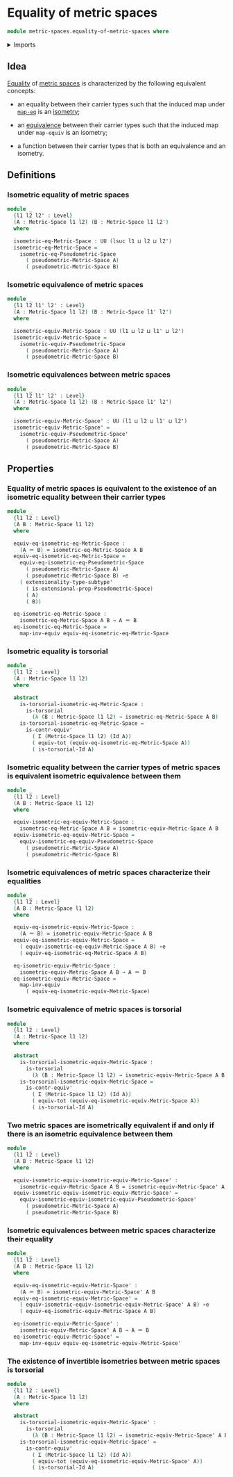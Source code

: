 # Equality of metric spaces

```agda
module metric-spaces.equality-of-metric-spaces where
```

<details><summary>Imports</summary>

```agda
open import foundation.action-on-identifications-functions
open import foundation.cartesian-product-types
open import foundation.contractible-types
open import foundation.dependent-pair-types
open import foundation.equality-dependent-pair-types
open import foundation.equivalences
open import foundation.function-extensionality
open import foundation.function-types
open import foundation.functoriality-dependent-pair-types
open import foundation.identity-types
open import foundation.propositions
open import foundation.subtypes
open import foundation.torsorial-type-families
open import foundation.transport-along-identifications
open import foundation.type-arithmetic-dependent-pair-types
open import foundation.univalence
open import foundation.universe-levels

open import metric-spaces.equality-of-pseudometric-spaces
open import metric-spaces.extensionality-pseudometric-spaces
open import metric-spaces.functions-metric-spaces
open import metric-spaces.isometries-metric-spaces
open import metric-spaces.metric-spaces
open import metric-spaces.pseudometric-spaces
open import metric-spaces.rational-neighborhood-relations
```

</details>

## Idea

[Equality](foundation-core.identity-types.md) of
[metric spaces](metric-spaces.metric-spaces.md) is characterized by the
following equivalent concepts:

- an equality between their carrier types such that the induced map under
  [`map-eq`](foundation-core.univalence.md) is an
  [isometry](metric-spaces.isometries-metric-spaces.md);

- an [equivalence](foundation-core.equivalences.md) between their carrier types
  such that the induced map under `map-equiv` is an isometry;

- a function between their carrier types that is both an equivalence and an
  isometry.

## Definitions

### Isometric equality of metric spaces

```agda
module _
  {l1 l2 l2' : Level}
  (A : Metric-Space l1 l2) (B : Metric-Space l1 l2')
  where

  isometric-eq-Metric-Space : UU (lsuc l1 ⊔ l2 ⊔ l2')
  isometric-eq-Metric-Space =
    isometric-eq-Pseudometric-Space
      ( pseudometric-Metric-Space A)
      ( pseudometric-Metric-Space B)
```

### Isometric equivalence of metric spaces

```agda
module _
  {l1 l2 l1' l2' : Level}
  (A : Metric-Space l1 l2) (B : Metric-Space l1' l2')
  where

  isometric-equiv-Metric-Space : UU (l1 ⊔ l2 ⊔ l1' ⊔ l2')
  isometric-equiv-Metric-Space =
    isometric-equiv-Pseudometric-Space
      ( pseudometric-Metric-Space A)
      ( pseudometric-Metric-Space B)
```

### Isometric equivalences between metric spaces

```agda
module _
  {l1 l2 l1' l2' : Level}
  (A : Metric-Space l1 l2) (B : Metric-Space l1' l2')
  where

  isometric-equiv-Metric-Space' : UU (l1 ⊔ l2 ⊔ l1' ⊔ l2')
  isometric-equiv-Metric-Space' =
    isometric-equiv-Pseudometric-Space'
      ( pseudometric-Metric-Space A)
      ( pseudometric-Metric-Space B)
```

## Properties

### Equality of metric spaces is equivalent to the existence of an isometric equality between their carrier types

```agda
module _
  {l1 l2 : Level}
  (A B : Metric-Space l1 l2)
  where

  equiv-eq-isometric-eq-Metric-Space :
    (A ＝ B) ≃ isometric-eq-Metric-Space A B
  equiv-eq-isometric-eq-Metric-Space =
    equiv-eq-isometric-eq-Pseudometric-Space
      ( pseudometric-Metric-Space A)
      ( pseudometric-Metric-Space B) ∘e
    ( extensionality-type-subtype'
      ( is-extensional-prop-Pseudometric-Space)
      ( A)
      ( B))

  eq-isometric-eq-Metric-Space :
    isometric-eq-Metric-Space A B → A ＝ B
  eq-isometric-eq-Metric-Space =
    map-inv-equiv equiv-eq-isometric-eq-Metric-Space
```

### Isometric equality is torsorial

```agda
module _
  {l1 l2 : Level}
  (A : Metric-Space l1 l2)
  where

  abstract
    is-torsorial-isometric-eq-Metric-Space :
      is-torsorial
        (λ (B : Metric-Space l1 l2) → isometric-eq-Metric-Space A B)
    is-torsorial-isometric-eq-Metric-Space =
      is-contr-equiv'
        ( Σ (Metric-Space l1 l2) (Id A))
        ( equiv-tot (equiv-eq-isometric-eq-Metric-Space A))
        ( is-torsorial-Id A)
```

### Isometric equality between the carrier types of metric spaces is equivalent isometric equivalence between them

```agda
module _
  {l1 l2 : Level}
  (A B : Metric-Space l1 l2)
  where

  equiv-isometric-eq-equiv-Metric-Space :
    isometric-eq-Metric-Space A B ≃ isometric-equiv-Metric-Space A B
  equiv-isometric-eq-equiv-Metric-Space =
    equiv-isometric-eq-equiv-Pseudometric-Space
      ( pseudometric-Metric-Space A)
      ( pseudometric-Metric-Space B)
```

### Isometric equivalences of metric spaces characterize their equalities

```agda
module _
  {l1 l2 : Level}
  (A B : Metric-Space l1 l2)
  where

  equiv-eq-isometric-equiv-Metric-Space :
    (A ＝ B) ≃ isometric-equiv-Metric-Space A B
  equiv-eq-isometric-equiv-Metric-Space =
    ( equiv-isometric-eq-equiv-Metric-Space A B) ∘e
    ( equiv-eq-isometric-eq-Metric-Space A B)

  eq-isometric-equiv-Metric-Space :
    isometric-equiv-Metric-Space A B → A ＝ B
  eq-isometric-equiv-Metric-Space =
    map-inv-equiv
      ( equiv-eq-isometric-equiv-Metric-Space)
```

### Isometric equivalence of metric spaces is torsorial

```agda
module _
  {l1 l2 : Level}
  (A : Metric-Space l1 l2)
  where

  abstract
    is-torsorial-isometric-equiv-Metric-Space :
      is-torsorial
        (λ (B : Metric-Space l1 l2) → isometric-equiv-Metric-Space A B)
    is-torsorial-isometric-equiv-Metric-Space =
      is-contr-equiv'
        ( Σ (Metric-Space l1 l2) (Id A))
        ( equiv-tot (equiv-eq-isometric-equiv-Metric-Space A))
        ( is-torsorial-Id A)
```

### Two metric spaces are isometrically equivalent if and only if there is an isometric equivalence between them

```agda
module _
  {l1 l2 : Level}
  (A B : Metric-Space l1 l2)
  where

  equiv-isometric-equiv-isometric-equiv-Metric-Space' :
    isometric-equiv-Metric-Space A B ≃ isometric-equiv-Metric-Space' A B
  equiv-isometric-equiv-isometric-equiv-Metric-Space' =
    equiv-isometric-equiv-isometric-equiv-Pseudometric-Space'
      ( pseudometric-Metric-Space A)
      ( pseudometric-Metric-Space B)
```

### Isometric equivalences between metric spaces characterize their equality

```agda
module _
  {l1 l2 : Level}
  (A B : Metric-Space l1 l2)
  where

  equiv-eq-isometric-equiv-Metric-Space' :
    (A ＝ B) ≃ isometric-equiv-Metric-Space' A B
  equiv-eq-isometric-equiv-Metric-Space' =
    ( equiv-isometric-equiv-isometric-equiv-Metric-Space' A B) ∘e
    ( equiv-eq-isometric-equiv-Metric-Space A B)

  eq-isometric-equiv-Metric-Space' :
    isometric-equiv-Metric-Space' A B → A ＝ B
  eq-isometric-equiv-Metric-Space' =
    map-inv-equiv equiv-eq-isometric-equiv-Metric-Space'
```

### The existence of invertible isometries between metric spaces is torsorial

```agda
module _
  {l1 l2 : Level}
  (A : Metric-Space l1 l2)
  where

  abstract
    is-torsorial-isometric-equiv-Metric-Space' :
      is-torsorial
        (λ (B : Metric-Space l1 l2) → isometric-equiv-Metric-Space' A B)
    is-torsorial-isometric-equiv-Metric-Space' =
      is-contr-equiv'
        ( Σ (Metric-Space l1 l2) (Id A))
        ( equiv-tot (equiv-eq-isometric-equiv-Metric-Space' A))
        ( is-torsorial-Id A)
```
